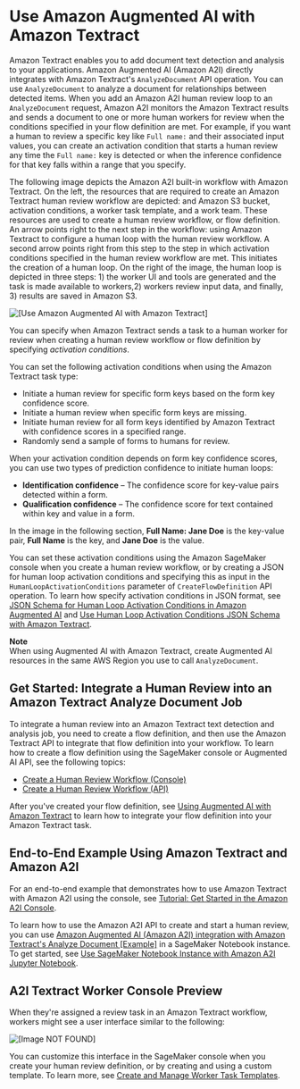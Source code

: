 # Use Amazon Augmented AI with Amazon Textract<a name="a2i-textract-task-type"></a>

Amazon Textract enables you to add document text detection and analysis to your applications\. Amazon Augmented AI \(Amazon A2I\) directly integrates with Amazon Textract's `AnalyzeDocument` API operation\. You can use `AnalyzeDocument` to analyze a document for relationships between detected items\. When you add an Amazon A2I human review loop to an `AnalyzeDocument` request, Amazon A2I monitors the Amazon Textract results and sends a document to one or more human workers for review when the conditions specified in your flow definition are met\. For example, if you want a human to review a specific key like `Full name:` and their associated input values, you can create an activation condition that starts a human review any time the `Full name:` key is detected or when the inference confidence for that key falls within a range that you specify\. 

The following image depicts the Amazon A2I built\-in workflow with Amazon Textract\. On the left, the resources that are required to create an Amazon Textract human review workflow are depicted: and Amazon S3 bucket, activation conditions, a worker task template, and a work team\. These resources are used to create a human review workflow, or flow definition\. An arrow points right to the next step in the workflow: using Amazon Textract to configure a human loop with the human review workflow\. A second arrow points right from this step to the step in which activation conditions specified in the human review workflow are met\. This initiates the creation of a human loop\. On the right of the image, the human loop is depicted in three steps: 1\) the worker UI and tools are generated and the task is made available to workers,2\) workers review input data, and finally, 3\) results are saved in Amazon S3\.

![\[Use Amazon Augmented AI with Amazon Textract\]](http://docs.aws.amazon.com/sagemaker/latest/dg/images/a2i/diagrams/product-page-diagram_A21-Components_Textract@2x.png)

You can specify when Amazon Textract sends a task to a human worker for review when creating a human review workflow or flow definition by specifying *activation conditions*\. 

You can set the following activation conditions when using the Amazon Textract task type:
+ Initiate a human review for specific form keys based on the form key confidence score\. 
+ Initiate a human review when specific form keys are missing\. 
+ Initiate human review for all form keys identified by Amazon Textract with confidence scores in a specified range\.
+ Randomly send a sample of forms to humans for review\.

When your activation condition depends on form key confidence scores, you can use two types of prediction confidence to initiate human loops:
+ **Identification confidence** – The confidence score for key\-value pairs detected within a form\.
+ **Qualification confidence** – The confidence score for text contained within key and value in a form\.

In the image in the following section, **Full Name: Jane Doe** is the key\-value pair, **Full Name** is the key, and **Jane Doe** is the value\.

You can set these activation conditions using the Amazon SageMaker console when you create a human review workflow, or by creating a JSON for human loop activation conditions and specifying this as input in the `HumanLoopActivationConditions` parameter of `CreateFlowDefinition` API operation\. To learn how specify activation conditions in JSON format, see [JSON Schema for Human Loop Activation Conditions in Amazon Augmented AI](a2i-human-fallback-conditions-json-schema.md) and [Use Human Loop Activation Conditions JSON Schema with Amazon Textract](a2i-json-humantaskactivationconditions-textract-example.md)\.

**Note**  
When using Augmented AI with Amazon Textract, create Augmented AI resources in the same AWS Region you use to call `AnalyzeDocument`\. 

## Get Started: Integrate a Human Review into an Amazon Textract Analyze Document Job<a name="a2i-create-textract-human-review"></a>

To integrate a human review into an Amazon Textract text detection and analysis job, you need to create a flow definition, and then use the Amazon Textract API to integrate that flow definition into your workflow\. To learn how to create a flow definition using the SageMaker console or Augmented AI API, see the following topics:
+ [Create a Human Review Workflow \(Console\)](a2i-create-flow-definition.md#a2i-create-human-review-console)
+ [Create a Human Review Workflow \(API\)](a2i-create-flow-definition.md#a2i-create-human-review-api)

After you've created your flow definition, see [Using Augmented AI with Amazon Textract](https://docs.aws.amazon.com/textract/latest/dg/a2i-textract.html) to learn how to integrate your flow definition into your Amazon Textract task\. 

## End\-to\-End Example Using Amazon Textract and Amazon A2I<a name="a2i-task-types-textract-notebook-demo"></a>

For an end\-to\-end example that demonstrates how to use Amazon Textract with Amazon A2I using the console, see [Tutorial: Get Started in the Amazon A2I Console](a2i-get-started-console.md)\.

To learn how to use the Amazon A2I API to create and start a human review, you can use [Amazon Augmented AI \(Amazon A2I\) integration with Amazon Textract's Analyze Document \[Example\]](https://github.com/aws-samples/amazon-a2i-sample-jupyter-notebooks/blob/master/Amazon%20Augmented%20AI%20(A2I)%20and%20Textract%20AnalyzeDocument.ipynb) in a SageMaker Notebook instance\. To get started, see [Use SageMaker Notebook Instance with Amazon A2I Jupyter Notebook](a2i-task-types-general.md#a2i-task-types-notebook-demo)\.

## A2I Textract Worker Console Preview<a name="a2i-textract-console-preview"></a>

When they're assigned a review task in an Amazon Textract workflow, workers might see a user interface similar to the following:

![\[Image NOT FOUND\]](http://docs.aws.amazon.com/sagemaker/latest/dg/images/a2i-textract-example.png)

You can customize this interface in the SageMaker console when you create your human review definition, or by creating and using a custom template\. To learn more, see [Create and Manage Worker Task Templates](a2i-instructions-overview.md)\.